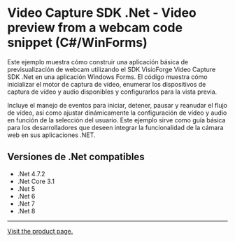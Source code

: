 ﻿# Video Capture SDK .Net - Video preview from a webcam code snippet (C#/WinForms)

Este ejemplo muestra cómo construir una aplicación básica de previsualización de webcam utilizando el SDK VisioForge Video Capture SDK .Net en una aplicación Windows Forms. El código muestra cómo inicializar el motor de captura de vídeo, enumerar los dispositivos de captura de vídeo y audio disponibles y configurarlos para la vista previa.

Incluye el manejo de eventos para iniciar, detener, pausar y reanudar el flujo de vídeo, así como ajustar dinámicamente la configuración de vídeo y audio en función de la selección del usuario. Este ejemplo sirve como guía básica para los desarrolladores que deseen integrar la funcionalidad de la cámara web en sus aplicaciones .NET.

## Versiones de .Net compatibles

* .Net 4.7.2
* .Net Core 3.1
* .Net 5
* .Net 6
* .Net 7
* .Net 8

---

[Visit the product page.](https://www.visioforge.com/video-capture-sdk-net)
